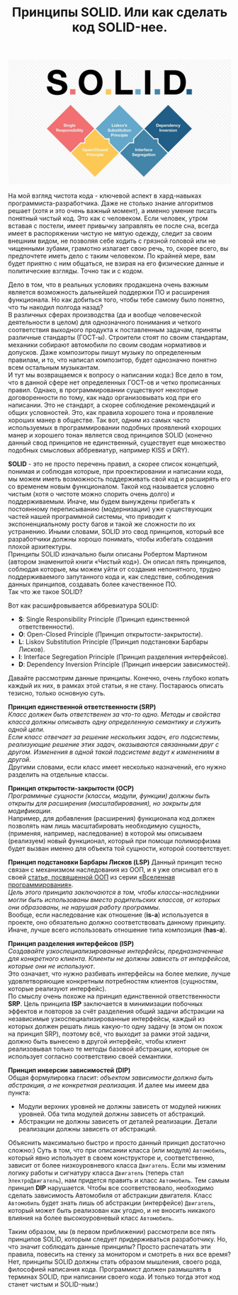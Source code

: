 ﻿---
layout: post
title: Принципы SOLID. Или как сделать код SOLID-нее.
category: "cleancode"
---
![](/image/post-2021-06-21/solid.JPG)  

На мой взгляд чистота кода - ключевой аспект в хард-навыках программиста-разработчика. Даже не столько знание алгоритмов решает (хотя и это очень важный момент), а именно умение писать понятный чистый код. Это как с человеком. Если человек, утром вставая с постели, имеет привычку заправлять ее после сна, всегда имеет в распоряжении чистую не мятую одежду, следит за своим внешним видом, не позволяя себе ходить с грязной головой или не чищенными зубами, грамотно излагает свою речь, то, скорее всего, вы предпочтете иметь дело с таким человеком. По крайней мере, вам будет приятно с ним общаться, не взирая на его физические данные и политические взгляды. Точно так и с кодом.  

Дело в том, что в реальных условиях продакшена очень важным является возможность дальнейшей поддержки ПО и расширения функционала. Но как добиться того, чтобы тебе самому было понятно, что ты накодил полгода назад?  
В различных сферах производства (да и вообще человеческой деятельности в целом) для однозначного понимания и четкого соответствия выходного продукта к поставленным задачам, приняты различные стандарты (ГОСТ-ы). Строители стоят по своим стандартам, механики собирают автомобили по своим сводам нормативов и допусков. Даже композиторы пишут музыку по определенным правилам, и то, что написал композитор, будет однозначно понятно всем остальным музыкантам.  
И тут мы возвращаемся к вопросу о написании кода:) Все дело в том, что в данной сфере нет определенных ГОСТ-ов и четко прописанных правил. Однако, в программировании существуют некоторые договоренности по тому, как надо организовывать код при его написании. Это не стандарт, а скорее соблюдение рекомендаций и общих условностей. Это, как правила хорошего тона и проявление хороших манер в обществе. Так вот, одним из самых часто используемых в программировании подобных проявлений «хороших манер и хорошего тона» является свод принципов SOLID (конечно данный свод принципов не единственный, существует еще множество подобных смысловых аббревиатур, например KISS и DRY).  

**SOLID** - это не просто перечень правил, а скорее список концепций, понимая и соблюдая которые, при проектировании и написании кода, мы можем иметь возможность поддерживать свой код и расширять его со временем новым функционалом. Такой код называется условно чистым (хотя о чистоте можно спорить очень долго) и поддерживаемым. Иначе, мы будем вынуждены прибегать к постоянному переписыванию (модернизации) уже существующих частей нашей программной системы, что приводит к экспоненциальному росту багов и такой же сложности по их устранению.  Иными словами, SOLID это свод принципов, который все разработчики должны хорошо понимать, чтобы избегать создания плохой архитектуры.  
Принципы SOLID изначально были описаны Робертом Мартином (автором знаменитой книги «Чистый код»). Он описал пять принципов, соблюдая которые, мы можем уйти от создания непонятного, трудно поддерживаемого запутанного кода и, как следствие, соблюдения данных принципов, создавать более качественное ПО.  
Так что же такое SOLID?  

Вот как расшифровывается аббревиатура SOLID:  

- **S**: Single Responsibility Principle (Принцип единственной ответственности).  
- **O**: Open-Closed Principle (Принцип открытости-закрытости).  
- **L**: Liskov Substitution Principle (Принцип подстановки Барбары Лисков).  
- **I**: Interface Segregation Principle (Принцип разделения интерфейсов).  
- **D**: Dependency Inversion Principle (Принцип инверсии зависимостей).  

Давайте рассмотрим данные принципы. Конечно, очень глубоко копать каждый их них, в рамках этой статьи, я не стану. Постараюсь описать тезисно, только основную суть.  

**Принцип единственной ответственности (SRP)**  
*Класс должен быть ответственен за что-то одно. Методы и свойства класса должны описывать одну определенную семантику и служить одной цели.  
Если класс отвечает за решение нескольких задач, его подсистемы, реализующие решение этих задач, оказываются связанными друг с другом. Изменения в одной такой подсистеме ведут к изменениям в другой*.  
Другими словами, если класс имеет несколько назначений, его нужно разделить на отдельные классы.  

**Принцип открытости-закрытости (OCP)**  
*Программные сущности (классы, модули, функции) должны быть открыты для расширения (масштабирования), но закрыты для модификации*.  
Например, для добавления (расширения) функционала код должен позволять нам лишь масштабировать необходимую сущность, (применяя, например, наследование) в которой мы описываем (реализуем) новый функционал, который при помощи полиморфизма будет вызван именно для объекта той сущности, которой соответствует.  

**Принцип подстановки Барбары Лисков (LSP)**
Данный принцип тесно связан с механизмом наследования из ООП, и я уже описывал его в своей [статье, посвященной ООП](https://optima740.github.io/universe/2021/05/19/programming-universe9/) из серии [«Вселенная программирования»](http://127.0.0.1:4000/universe/2020/12/25/programming-universe1/).  
*Цель этого принципа заключаются в том, чтобы классы-наследники могли быть использованы вместо родительских классов, от которых они образованы, не нарушая работу программы*.  
Вообще, если наследование как отношение (**is-a**) используется в проекте, оно обязательно должно соответствовать данному принципу. Иначе, лучше всего использовать отношение типа композиция (**has-a**).  

**Принцип разделения интерфейсов (ISP)**  
*Создавайте узкоспециализированные интерфейсы, предназначенные для конкретного клиента. Клиенты не должны зависеть от интерфейсов, которые они не используют*.  
Это означает, что нужно разбивать интерфейсы на более мелкие, лучше удовлетворяющие конкретным потребностям клиентов (сущностям, которые реализуют интерфейс).  
По смыслу очень похоже на принцип единственной ответственности **SRP**. Цель принципа **ISP** заключается в минимизации побочных эффектов и повторов за счёт разделения общий задачи абстракции на независимые узкоспециализированные интерфейсы, каждый из которых должен решать лишь какую-то одну задачу (в этом он похож на принцип SRP), поэтому всё, что выходит за рамки этой задачи, должно быть вынесено в другой интерфейс, чтобы клиент реализовывал только те методы базовой абстракции, которые он использует согласно соответствию своей семантики.  

**Принцип инверсии зависимостей (DIP)**  
Общая формулировка гласит: *объектом зависимости должна быть абстракция, а не конкретная реализация*. И далее мы имеем два пункта:  

- Модули верхних уровней не должны зависеть от модулей нижних уровней. Оба типа модулей должны зависеть от абстракций.  
- Абстракции не должны зависеть от деталей реализации. Детали реализации должны зависеть от абстракций.  

Объяснить максимально быстро и просто данный принцип достаточно сложно:) Суть в том, что при описании класса (или модуля) `Автомобиль`, который явно использует в своем конструкторе и, соответственно, зависит от более низкоуровневого класса `Двигатель`. Если мы изменим логику работы и сигнатуру класса `Двигатель` (теперь стал `ЭлектроДвигатель`), нам придется править и класс `Автомобиль`. Тем самым принцип **DIP** нарушается.
Чтобы все соответствовало, необходимо сделать зависимость Автомобиля от абстракции двигателя. Класс `Автомобиль` будет знать лишь об абстракции (интерфейсе) `Двигатель`, который может быть реализован как угодно, и не вносить никакого влияния на более высокоуровневый класс `Автомобиль`.

Таким образом, мы (в первом приближении) рассмотрели все пять принципов SOLID, которым следует придерживаться разработчику. Но, что значит соблюдать данные принципы? Просто распечатать эти правила, повесить на стенку за монитором и смотреть в них все время? Нет, принципы SOLID должны стать образом мышления, своего рода, философией написания кода. Программист должен размышлять в терминах SOLID, при написании своего кода. И только тогда этот код станет чистым и SOLID-ным:)  
















